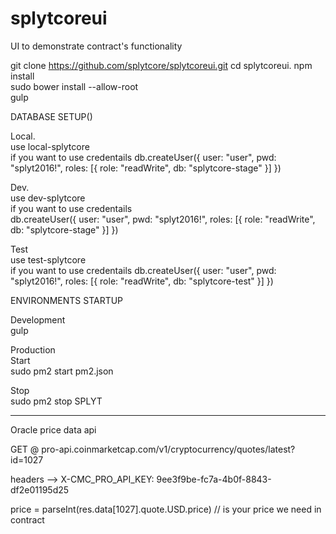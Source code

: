 # splytcoreui
UI to demonstrate contract's functionality

git clone https://github.com/splytcore/splytcoreui.git
cd splytcoreui. 
npm install    
sudo bower install --allow-root  
gulp  

DATABASE SETUP()  

Local.     
use local-splytcore  
if you want to use credentails 
  db.createUser({ user: "user", pwd: "splyt2016!", roles: [{ role: "readWrite", db: "splytcore-stage" }] })  


Dev.     
use dev-splytcore  
if you want to use credentails   
	db.createUser({ user: "user", pwd: "splyt2016!", roles: [{ role: "readWrite", db: "splytcore-stage" }] })  

Test  
use test-splytcore   
if you want to use credentails 
  db.createUser({ user: "user", pwd: "splyt2016!", roles: [{ role: "readWrite", db: "splytcore-test" }] })  


ENVIRONMENTS STARTUP  

Development  
gulp  

Production  
Start    
sudo pm2 start pm2.json  

Stop     
sudo pm2 stop SPLYT



-----------
Oracle price data api

GET @ pro-api.coinmarketcap.com/v1/cryptocurrency/quotes/latest?id=1027

headers -->  X-CMC_PRO_API_KEY: 9ee3f9be-fc7a-4b0f-8843-df2e01195d25

price = parseInt(res.data[1027].quote.USD.price) // is your price we need in contract



